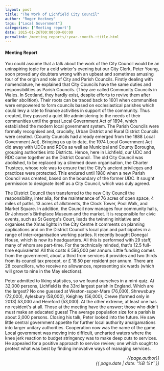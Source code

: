 ```yaml
---
layout: post
title: "The Work of Lichfield City Council"
author: "Roger Hockney"
tags: ["Local Government"]
categories: ['Meeting report']
date: 2015-01-26T00:00:00+00:00
permalink: /meeting_reports/:year-:month-:title.html
---
```

#### Meeting Report ####

You could assume that a talk about the work of the City Council would be an uninspiring topic for a cold winter's evening but our City Clerk, Peter Young, soon proved any doubters wrong with an upbeat and sometimes amusing tour of the origin and role of City and Parish Councils. Firstly dealing with nomenclature, he explained that City Councils have the same duties and responsibilities as Parish Councils. (They are called Community Councils in Wales. In Scotland, they hardly exist, despite efforts to revive them after earlier abolition). Their roots can be traced back to 1601 when communities were empowered to form councils based on ecclesiastical parishes which could levy a rate to finance activities in support of the community. Thus created, they passed a quiet life administering to the needs of their communities until the great Local Government Act of 1894, which established the modern local government system. The Parish Councils were formally recognised and, crucially, Urban District and Rural District Councils were created. (County Councils had already emerged from the 1888 Local Government Act). Bringing us up to date, the 1974 Local Government Act did away with UDCs and RDCs as well as Municipal and County Boroughs, grouping authorities into Districts. Hence, here in Lichfield, our UDC and RDC came together as the District Council. The old City Council was abolished, to be replaced by a slimmed down organisation, the Charter Trustees, whose role was to ensure that the City's ancient privileges and practices were protected. This endured until 1980 when a new Parish Council was created, based on the boundary of the former UDC. It sought permission to designate itself as a City Council, which was duly agreed. 

The District Council then transferred to the new City Council the responsibility, inter alia, for the maintenance of 76 acres of open space, 4 miles of paths, 13 acres of allotments, the Clock Tower, Pool Walk, and Market Square. In addition, the Council now manages four community halls, Dr Johnson's Birthplace Museum and the market. It is responsible for civic events, such as St George's Court, leads the twinning initiative and organises the Xmas lights in the City Centre It comments on planning applications and on the District Council's local plan and participates in a range of inter-organisation working parties. It recently bought Donegal House, which is now its headquarters. All this is performed with 29 staff, many of whom are part-time. For the technically minded, that's 12.5 full-time equivalents! All this costs £ 595,000 per annum. Little funding comes from the government, about a third from services it provides and two thirds from its council tax precept, or £ 18.50 per resident per annum. There are 28 councillors, who receive no allowances, representing six wards (which will grow to nine in the May elections). 

Peter admitted to liking statistics, so we found ourselves in a mini-quiz. At 32,000 persons, Lichfield is the 33rd largest parish in England. Which are the largest? No one guessed at Weston-super-Mare (76,000), Shrewsbury (72,000), Aylesbury (58,000), Keighley (56,000), Crewe (formed only in 2013) 53,000 and Hereford (53,000). At the other extreme, at least one has no resident's at all. Those at the meeting have the answer; those who didn't must make an educated guess! The average population size for a parish is about 2,000 persons. Closing his talk, Peter looked into the future. He saw little central government appetite for further local authority amalgamations into larger unitary authorities. Cooperation now was the name of the game. Local government was moving into difficult, uncharted waters where the knee jerk reaction to budget stringency was to make deep cuts to services. He appealed for a positive approach to service review; one which sought to protect what was best by finding innovative ways of managing services.

<p align="right"><i> {{page.author}} <br> {{ page.date | date: '%B %Y' }} </i></p>
